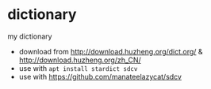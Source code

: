 # dictionary
my dictionary

- download from http://download.huzheng.org/dict.org/ & http://download.huzheng.org/zh_CN/
- use with `apt install stardict sdcv`
- use with https://github.com/manateelazycat/sdcv
